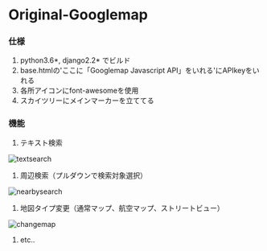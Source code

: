 # Original-Googlemap
### 仕様
1. python3.6*, django2.2* でビルド
1. base.htmlの'ここに「Googlemap Javascript API」をいれる'にAPIkeyをいれる
1. 各所アイコンにfont-awesomeを使用
1. スカイツリーにメインマーカーを立ててる

### 機能
1. テキスト検索


![textsearch](https://user-images.githubusercontent.com/35129131/82026738-210ab280-96ce-11ea-9242-6ecfd9827b6e.gif)
1. 周辺検索（プルダウンで検索対象選択）


![nearbysearch](https://user-images.githubusercontent.com/35129131/82026690-105a3c80-96ce-11ea-8e75-4d726b006112.gif)
1. 地図タイプ変更（通常マップ、航空マップ、ストリートビュー）


![changemap](https://user-images.githubusercontent.com/35129131/82026629-f91b4f00-96cd-11ea-9a86-04b68827ef05.gif)
1. etc..
